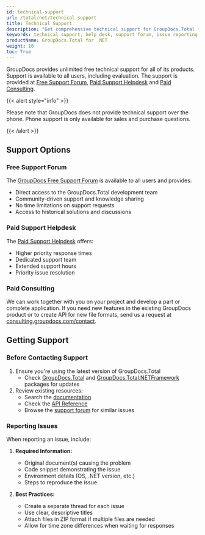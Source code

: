 ```yaml
---
id: technical-support
url: /total/net/technical-support
title: Technical Support
description: "Get comprehensive technical support for GroupDocs.Total for .NET. Access free support through our forum or paid support via helpdesk. Learn how to report issues, request features, and get assistance from our development team."
keywords: technical support, help desk, support forum, issue reporting, feature request, GroupDocs support, .NET support, documentation, troubleshooting, customer service
productName: GroupDocs.Total for .NET
weight: 10
toc: True
---
```


GroupDocs provides unlimited free technical support for all of its products. Support is available to all users, including evaluation. The support is provided at [Free Support Forum](https://forum.groupdocs.com/), [Paid Support Helpdesk](https://helpdesk.groupdocs.com/) and [Paid Consulting](https://consulting.groupdocs.com/).

{{< alert style="info" >}}

Please note that GroupDocs does not provide technical support over the phone. Phone support is only available for sales and purchase questions.

{{< /alert >}}

## Support Options

### Free Support Forum

The [GroupDocs Free Support Forum](https://forum.groupdocs.com/) is available to all users and provides:
- Direct access to the GroupDocs.Total development team
- Community-driven support and knowledge sharing
- No time limitations on support requests
- Access to historical solutions and discussions

### Paid Support Helpdesk

The [Paid Support Helpdesk](https://helpdesk.groupdocs.com/) offers:
- Higher priority response times
- Dedicated support team
- Extended support hours
- Priority issue resolution

### Paid Consulting

We can work together with you on your project and develop a part or complete application. If you need new features in the existing GroupDocs product or to create API for new file formats, send us a request at [consulting.groupdocs.com/contact](https://consulting.groupdocs.com/contact/).

## Getting Support

### Before Contacting Support

1. Ensure you're using the latest version of GroupDocs.Total
   - Check [GroupDocs.Total](https://www.nuget.org/packages/GroupDocs.Total/) and [GroupDocs.Total.NETFramework](https://www.nuget.org/packages/GroupDocs.Total.NETFramework/) packages for updates
2. Review existing resources:
   - Search the [documentation](https://docs.groupdocs.com/total/net/)
   - Check the [API Reference](https://reference.groupdocs.com/)
   - Browse the [support forum](https://forum.groupdocs.com/c/total/8) for similar issues

### Reporting Issues

When reporting an issue, include:

1. **Required Information:**

   - Original document(s) causing the problem
   - Code snippet demonstrating the issue
   - Environment details (OS, .NET version, etc.)
   - Steps to reproduce the issue

2. **Best Practices:**

   - Create a separate thread for each issue
   - Use clear, descriptive titles
   - Attach files in ZIP format if multiple files are needed
   - Allow for time zone differences when waiting for responses
